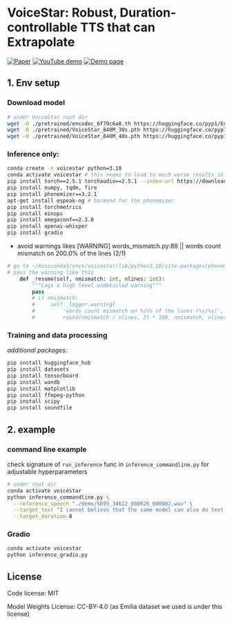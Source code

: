 # VoiceStar: Robust, Duration-controllable TTS that can Extrapolate
[![Paper](https://img.shields.io/badge/arXiv-2505.19462-brightgreen.svg?style=flat-square)](https://arxiv.org/pdf/2505.19462.pdf) [![YouTube demo](https://img.shields.io/youtube/views/rTJeabxUxJ4)](https://youtu.be/rTJeabxUxJ4)  [![Demo page](https://img.shields.io/badge/Audio_Samples-blue?logo=Github&style=flat-square)](https://jasonppy.github.io/VoiceStar_web/)

## 1. Env setup
### Download model
```bash
# under VoiceStar root dir
wget -O ./pretrained/encodec_6f79c6a8.th https://huggingface.co/pyp1/Encodec_VoiceStar/resolve/main/encodec_4cb2048_giga.th?download=true
wget -O ./pretrained/VoiceStar_840M_30s.pth https://huggingface.co/pyp1/VoiceStar/resolve/main/VoiceStar_840M_30s.pth?download=true
wget -O ./pretrained/VoiceStar_840M_40s.pth https://huggingface.co/pyp1/VoiceStar/resolve/main/VoiceStar_840M_40s.pth?download=true
```
### Inference only:
```bash
conda create -n voicestar python=3.10
conda activate voicestar # this seems to lead to much worse results in terms of wer and spksim (comparing e9_rerun and e9_rerun_newba_upgraded)
pip install torch==2.5.1 torchaudio==2.5.1 --index-url https://download.pytorch.org/whl/cu124 
pip install numpy, tqdm, fire
pip install phonemizer==3.2.1
apt-get install espeak-ng # backend for the phonemizer
pip install torchmetrics
pip install einops
pip install omegaconf==2.3.0
pip install openai-whisper
pip install gradio
```

* avoid warnings likes
[WARNING] words_mismatch.py:88 || words count mismatch on 200.0% of the lines (2/1)
```python
# go to ~/miniconda3/envs/voicestar/lib/python3.10/site-packages/phonemizer/backend/espeak/words_mismatch.py
# pass the warning like this
    def _resume(self, nmismatch: int, nlines: int):
        """Logs a high level undetailed warning"""
        pass
        # if nmismatch:
        #     self._logger.warning(
        #         'words count mismatch on %s%% of the lines (%s/%s)',
        #         round(nmismatch / nlines, 2) * 100, nmismatch, nlines)
```

### Training and data processing
*additional packages*:
```bash
pip install huggingface_hub
pip install datasets
pip install tensorboard
pip install wandb
pip install matplotlib
pip install ffmpeg-python
pip install scipy
pip install soundfile
```

## 2. example 
### command line example
check signature of `run_inference` func in `inference_commandline.py` for adjustable hyperparameters
```bash
# under root dir
conda activate voicestar
python inference_commandline.py \
  --reference_speech "./demo/5895_34622_000026_000002.wav" \
  --target_text "I cannot believe that the same model can also do text to speech synthesis too! And you know what? this audio is 8 seconds long." \
  --target_duration 8
```

### Gradio
```bash
conda activate voicestar
python inference_gradio.py
```


## License
Code license: MIT

Model Weights License: CC-BY-4.0 (as Emilia dataset we used is under this license)